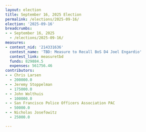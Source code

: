 ```yaml
---
layout: election
title: September 16, 2025 Election
permalink: /elections/2025-09-16/
election: '2025-09-16'
breadcrumbs:
- - September 16, 2025
  - /elections/2025-09-16/
measures:
- contest_nid: '214331636'
  contest_name: 'TBD: Measure to Recall BoS D4 Joel Engardio'
  contest_link: measuretbd
  funds: 829884.5
  expenses: 561756.46
contributors:
- - Chris Larsen
  - 200000.0
- - Jeremy Stoppelman
  - 175000.0
- - John Wolthuis
  - 100000.0
- - San Francisco Police Officers Association PAC
  - 50000.0
- - Nicholas Josefowitz
  - 25000.0

---
```


